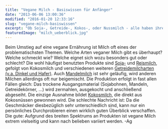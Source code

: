 ```yaml
---
title: "Vegane Milch - Basiswissen für Anfänger"
date: "2013-06-06 13:00:36"
modified: "2016-01-20 12:33:16"
slug: "vegane-milch-basiswissen"
excerpt: "Ob Soja-, Getreide-, Kokos-, oder Nussmilch - alle haben ihre geschmacklichen, gesundheitlichen Vorteile und manche auch Nachteile für Allergiker*innen oder aus ökologischer Sicht."
featuredImage: "milch_ueberblick.jpg"
---
```


Beim Umstieg auf eine vegane Ernährung ist Milch oft eines der problematischsten Themen. Welche Arten veganer Milch gibt es überhaupt? Welche schmeckt wie? Welche eignet sich wozu besonders gut oder schlecht? Die wohl häufigst benutzten Produkte sind [Soja-](https://www.veganblatt.com/sojamilch) und [Reismilch](https://www.veganblatt.com/getreidemilch), gefolgt von Kokosmilch und verschiedenen weiteren [Getreidemilcharten (v.a. Dinkel und Hafer)](https://www.veganblatt.com/getreidemilch). Auch [Mandelmilch](https://www.veganblatt.com/mandelmilch) ist sehr geläufig, wird anderen Milchen allerdings oft nur beigemischt. Die Produktion erfolgt in fast allen Fällen gleich: Das trockene Ausgangsmaterial (Sojabohnen, Mandeln, Getreidekörner, ...) wird zermahlen, ausgekocht und anschließend abgeseiht. Die einzige Ausnahme bildet [Kokosmilch](https://www.veganblatt.com/kokosmilch), die direkt aus Kokosnüssen gewonnen wird. Die schlechte Nachricht ist: Da die Geschmäcker diesbezüglich sehr unterschiedlich sind, kann nur ein persönliches Durchprobieren einen wirklich guten Überblick verschaffen. Die gute: Aufgrund des breiten Spektrums an Produkten ist vegane Milch extrem vielseitig und kann nach belieben variiert werden. -Ag